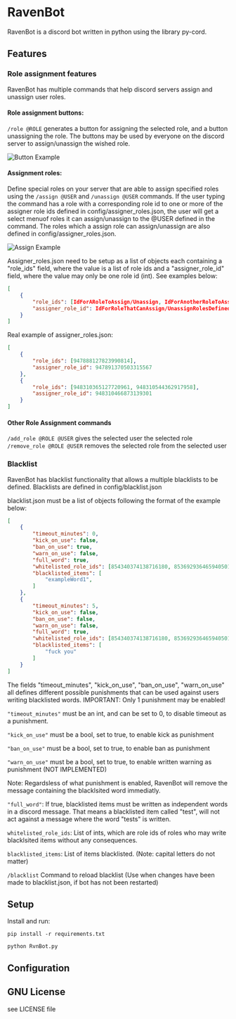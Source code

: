 # RavenBot
RavenBot is a discord bot written in python using the library py-cord.


## Features
### Role assignment features
RavenBot has multiple commands that help discord servers assign and unassign user roles.

#### Role assignment buttons:
`/role @ROLE`  generates a button for assigning the selected role, and a button unassigning the role. 
The buttons may be used by everyone on the discord server to assign/unassign the wished role.

![Button Example](https://user-images.githubusercontent.com/61353115/156388445-1645f3a8-1580-49c7-9852-8a253016a213.png)


#### Assignment roles:
Define special roles on your server that are able to assign specified roles using the 
`/assign @USER` and `/unassign @USER` commands.
If the user typing the command has a role with a corresponding role id to one or more of the assigner role ids defined in config/assigner_roles.json,
the user will get a select menuof roles it can assign/unassign to the @USER defined in the command. The roles which a assign role can assign/unassign are 
also defined in config/assigner_roles.json.

![Assign Example](https://user-images.githubusercontent.com/61353115/156391784-765f7ad7-76c9-486b-9091-b39d8d9eed51.png)


Assigner_roles.json need to be setup as a list of objects each containing a "role_ids" field, where the value is a list of role ids and a "assigner_role_id" field, where the value may only be one role id (int). See examples below:
```json
[
    {
        "role_ids": [IdForARoleToAssign/Unassign, IdForAnotherRoleToAssign/Unassign],
        "assigner_role_id": IdForRoleThatCanAssign/UnassignRolesDefinedAbove
    }
]
```
Real example of assigner_roles.json:
```json
[
    {
        "role_ids": [947888127823990814],
        "assigner_role_id": 947891370503315567
    },
    {
        "role_ids": [948310365127720961, 948310544362917958],
        "assigner_role_id": 948310466873139301
    }
]
```

#### Other Role Assignment commands
`/add_role @ROLE @USER` gives the selected user the selected role
`/remove_role @ROLE @USER` removes the selected role from the selected user


### Blacklist
RavenBot has blacklist functionality that allows a multiple blacklists to be defined.
Blacklists are defined in config/blacklist.json

blacklist.json must be a list of objects following the format of the example below:
```json
[
    {
        "timeout_minutes": 0,
        "kick_on_use": false,
        "ban_on_use": true,
        "warn_on_use": false,
        "full_word": true,
        "whitelisted_role_ids": [854340374138716180, 853692936465940501],
        "blacklisted_items": [
            "exampleWord1",
        ]
    },
    {
        "timeout_minutes": 5,
        "kick_on_use": false,
        "ban_on_use": false,
        "warn_on_use": false,
        "full_word": true,
        "whitelisted_role_ids": [854340374138716180, 853692936465940501],
        "blacklisted_items": [
            "fuck you"
        ]
    }
]
```
The fields "timeout_minutes", "kick_on_use", "ban_on_use", "warn_on_use" all defines different possible punishments that can be used against users writing blacklisted words.
IMPORTANT: Only 1 punishment may be enabled!

`"timeout_minutes"` must be an int, and can be set to 0, to disable timeout as a punishment.

`"kick_on_use"` must be a bool, set to true, to enable kick as punishment

`"ban_on_use"` must be a bool, set to true, to enable ban as punishment

`"warn_on_use"` must be a bool, set to true, to enable written warning as punishment (NOT IMPLEMENTED)

Note: Regardsless of what punishment is enabled, RavenBot will remove the message containing the blacklsited word immediatly.

`"full_word"`: If true, blacklisted items must be written as independent words in a discord message. That means a blacklisted item called "test", will not act against a message where the word "tests" is written.

`whitelisted_role_ids`: List of ints, which are role ids of roles who may write blacklsited items without any consequences.

`blacklisted_items`: List of items blacklisted. (Note: capital letters do not matter)


`/blacklist` Command to reload blacklist (Use when changes have been made to blacklist.json, if bot has not been restarted)



## Setup
Install and run:

`pip install -r requirements.txt`

`python RvnBot.py`


## Configuration




## GNU License
see LICENSE file
